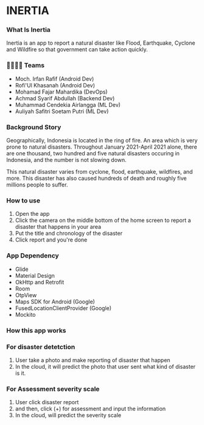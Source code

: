 # INERTIA

### What Is Inertia

Inertia is an app to report a natural disaster like Flood, Earthquake, Cyclone and Wildfire so that government can take action quickly.

### 🙆‍♀️🙆‍♂️ Teams
- Moch. Irfan Rafif (Android Dev)
- Rofi'Ul Khasanah (Android Dev)
- Mohamad Fajar Mahardika (DevOps)
- Achmad Syarif Abdullah (Backend Dev)
- Muhammad Cendekia Airlangga (ML Dev)
- Auliyah Safitri Soetam Putri (ML Dev)

### Background Story
Geographically, Indonesia is located in the ring of fire. An area which is very prone to natural disasters. Throughout January 2021-April 2021 alone, there are one thousand, two hundred and five natural disasters occuring in Indonesia, and the number is not slowing down.

This natural disaster varies from cyclone, flood, earthquake, wildfires, and more. This disaster has also caused hundreds of death and roughly five millions people to suffer.

### How to use

1. Open the app
2. Click the camera on the middle bottom of the home screen to report a disaster that happens in your area
3. Put the title and chronology of the disaster
4. Click report and you're done

### App Dependency
- Glide
- Material Design
- OkHttp and Retrofit
- Room
- OtpView
- Maps SDK for Android (Google)
- FusedLocationClientProvider (Google)
- Mockito

### How this app works
### For disaster detetction
1. User take a photo and make reporting of disaster that happen
2. In the cloud, it will predict the photo that user sent what kind of disaster is it.

### For Assessment severity scale
1. User click disaster report
2. and then, click (+) for assessment and input the information
3. In the cloud, will predict the severity scale
